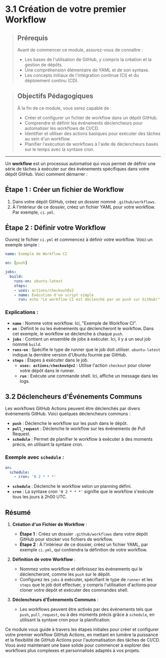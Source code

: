 # 3.1 Création de votre premier Workflow

<blockquote>
  <h2>Prérequis</h2>
  <p>Avant de commencer ce module, assurez-vous de connaître :</p>
  <ul>
    <li>Les bases de l'utilisation de GitHub, y compris la création et la gestion de dépôts.</li>
    <li>Une compréhension élémentaire de YAML et de son syntaxe.</li>
    <li>Les concepts initiaux de l'intégration continue (CI) et du déploiement continu (CD).</li>
  </ul>
</blockquote>

<blockquote>
  <h2>Objectifs Pédagogiques</h2>
  <p>À la fin de ce module, vous serez capable de :</p>
  <ul>
    <li>Créer et configurer un fichier de workflow dans un dépôt GitHub.</li>
    <li>Comprendre et définir les événements déclencheurs pour automatiser les workflows de CI/CD.</li>
    <li>Identifier et utiliser des actions basiques pour exécuter des tâches au sein d'un workflow.</li>
    <li>Planifier l'exécution de workflows à l'aide de déclencheurs basés sur le temps avec la syntaxe cron.</li>
  </ul>
</blockquote>

---

Un **workflow** est un processus automatisé qui vous permet de définir une série de tâches à exécuter sur des événements spécifiques dans votre dépôt GitHub. Voici comment démarrer :

## Étape 1 : Créer un fichier de Workflow

1. Dans votre dépôt GitHub, créez un dossier nommé `.github/workflows`.
2. À l'intérieur de ce dossier, créez un fichier YAML pour votre workflow. Par exemple, `ci.yml`.

## Étape 2 : Définir votre Workflow

Ouvrez le fichier `ci.yml` et commencez à définir votre workflow. Voici un exemple simple :

```yaml
name: Exemple de Workflow CI

on: [push]

jobs:
  build:
    runs-on: ubuntu-latest
    steps:
    - uses: actions/checkout@v2
    - name: Exécution d'un script simple
      run: echo "Le workflow CI est déclenché par un push sur GitHub!"
```

### Explications :

- **`name`** : Nomme votre workflow. Ici, "Exemple de Workflow CI".
- **`on`** : Définit le ou les événements qui déclencheront le workflow. Dans cet exemple, le workflow se déclenche à chaque `push`.
- **`jobs`** : Contient un ensemble de jobs à exécuter. Ici, il y a un seul job nommé `build`.
- **`runs-on`** : Spécifie le type de runner que le job doit utiliser. `ubuntu-latest` indique la dernière version d'Ubuntu fournie par GitHub.
- **`steps`** : Étapes à exécuter dans le job. 
  - **`uses: actions/checkout@v2`** : Utilise l'action `checkout` pour cloner votre dépôt dans le runner.
  - **`run`** : Exécute une commande shell. Ici, affiche un message dans les logs.

## 3.2 Déclencheurs d'Événements Communs

Les workflows GitHub Actions peuvent être déclenchés par divers événements GitHub. Voici quelques déclencheurs communs :

- **`push`** : Déclenche le workflow sur les push dans le dépôt.
- **`pull_request`** : Déclenche le workflow sur les événements de Pull Request.
- **`schedule`** : Permet de planifier le workflow à exécuter à des moments précis, en utilisant la syntaxe cron.

### Exemple avec `schedule` :

```yaml
on:
  schedule:
    - cron: '0 2 * * *'
```

- **`schedule`** : Déclenche le workflow selon un planning défini.
- **`cron`** : La syntaxe cron `'0 2 * * *'` signifie que le workflow s'exécute tous les jours à 2h00 UTC.


## Résumé

1. **Création d'un Fichier de Workflow** :
   - **Étape 1** : Créez un dossier `.github/workflows` dans votre dépôt GitHub pour stocker vos fichiers de workflow.
   - **Étape 2** : À l'intérieur de ce dossier, créez un fichier YAML, par exemple `ci.yml`, qui contiendra la définition de votre workflow.

2. **Définition de votre Workflow** :
   - Nommez votre workflow et définissez les événements qui le déclencheront, comme les `push` sur le dépôt.
   - Configurez les `jobs` à exécuter, spécifiant le type de `runner` et les `steps` que le job doit effectuer, y compris l'utilisation d'actions pour cloner votre dépôt et exécuter des commandes shell.

3. **Déclencheurs d'Événements Communs** :
   - Les workflows peuvent être activés par des événements tels que `push`, `pull_request`, ou à des moments précis grâce à `schedule`, en utilisant la syntaxe cron pour la planification.

Ce module vous guide à travers les étapes initiales pour créer et configurer votre premier workflow GitHub Actions, en mettant en lumière la puissance et la flexibilité de GitHub Actions pour l'automatisation des tâches de CI/CD. Vous avez maintenant une base solide pour commencer à explorer des workflows plus complexes et personnalisés adaptés à vos projets.

